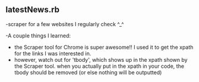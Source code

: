 <h2>latestNews.rb</h2> 
-scraper for a few websites I regularly check ^_^   

-A couple things I learned:    
* the Scraper tool for Chrome is super awesome!! I used it to get the xpath for the links I was interested in.    
* however, watch out for 'tbody', which shows up in the xpath shown by the Scraper tool. when you actually put in the xpath in your code, the tbody should be removed (or else nothing will be outputted)
